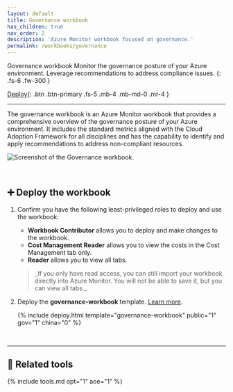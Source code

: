```yaml
---
layout: default
title: Governance workbook
has_children: true
nav_order: 2
description: 'Azure Monitor workbook focused on governance.'
permalink: /workbooks/governance
---
```


<span class="fs-9 d-block mb-4">Governance workbook</span>
Monitor the governance posture of your Azure environment. Leverage recommendations to address compliance issues.
{: .fs-6 .fw-300 }

[Deploy](#-deploy-the-workbook){: .btn .btn-primary .fs-5 .mb-4 .mb-md-0 .mr-4 }
<!--
[Learn more](./details.md){: .btn .fs-5 .mb-4 .mb-md-0 .mr-4 }
-->

---

The governance workbook is an Azure Monitor workbook that provides a comprehensive overview of the governance posture of your Azure environment. It includes the standard metrics aligned with the Cloud Adoption Framework for all disciplines and has the capability to identify and apply recommendations to address non-compliant resources.

![Screenshot of the Governance workbook](https://github.com/microsoft/finops-toolkit/assets/399533/1710cf38-b0ef-4cdf-a30f-dde03dc7f1bf).

<br>

## ➕ Deploy the workbook

1. Confirm you have the following least-privileged roles to deploy and use the workbook:

   - **Workbook Contributor** allows you to deploy and make changes to the workbook.
   - **Cost Management Reader** allows you to view the costs in the Cost Management tab only.
   - **Reader** allows you to view all tabs.

   <blockquote class="tip" markdown="1">
     _If you only have read access, you can still import your workbook directly into Azure Monitor. You will not be able to save it, but you can view all tabs._
   </blockquote>

2. Deploy the **governance-workbook** template. [Learn more](../../_resources/deploy.md).

   {% include deploy.html template="governance-workbook" public="1" gov="1" china="0" %}

<br>

---

## 🧰 Related tools

{% include tools.md opt="1" aoe="1" %}

<br>
